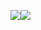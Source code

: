 <p style="display: flex !important;">
    <a href="https://github.com/whjin/docs">
        <img align="center"
            src="https://github-readme-stats.vercel.app/api?username=whjin&count_private=true&show_icons=true&theme=radical" />
    </a>
    <a href="https://github.com/whjin/docs">
        <img align="center"
            src="https://github-readme-stats.vercel.app/api/top-langs/?username=whjin&layout=compact&theme=radical" />
    </a>
</p>
